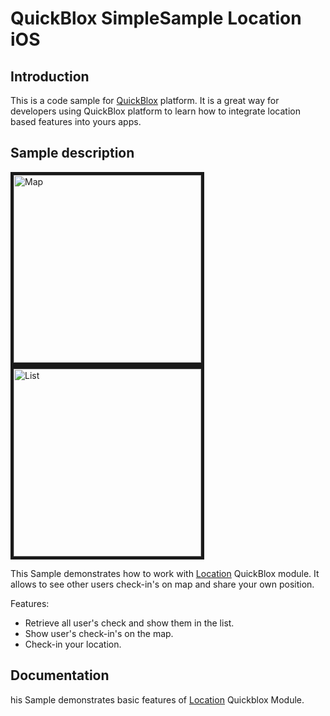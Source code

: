 <h1> QuickBlox SimpleSample Location iOS</h1>

<h2> Introduction </h2>

This is a code sample for [QuickBlox](http://quickblox.com/) platform. It is a great way for developers using QuickBlox platform to learn how to integrate location based features into yours apps. 

<h2> Sample description </h2>

<img src="http://files.quickblox.com/sample-location1.png" border="5" alt="Map" width="300"> 
<img src="http://files.quickblox.com/sample-location2.png" border="5" alt="List" width="300"> 

This Sample demonstrates how to work with [Location](http://quickblox.com/developers/SimpleSample-location_users-ios/) QuickBlox module.
It allows to see other users check-in's on map and share your own position.

Features:
<ul>
<li> Retrieve all user's check and show them in the list. </li>
<li> Show user's check-in's on the map. </li>
<li> Check-in your location. </li>
</ul>

<h2> Documentation </h2>

his Sample demonstrates basic features of  [Location](http://quickblox.com/developers/SimpleSample-location_users-ios/) Quickblox Module.

